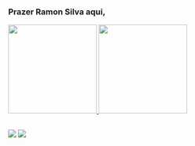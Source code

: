 <!--
**ramondcsilva/ramondcsilva** is a ✨ _special_ ✨ repository because its `README.md` (this file) appears on your GitHub profile.

Here are some ideas to get you started:

- 🔭 I’m currently working on ...
- 🌱 I’m currently learning ...
- 👯 I’m looking to collaborate on ...
- 🤔 I’m looking for help with ...
- 💬 Ask me about ...
- 📫 How to reach me: ...
- 😄 Pronouns: ...
- ⚡ Fun fact: ...
-->


### Prazer Ramon Silva aqui,

<div>
  <a href="https://github.com/ramondcsilva">
  <img height="180em" src="https://github-readme-stats.vercel.app/api?username=ramondcsilva&show_icons=true&theme=react&include_all_commits=true&count_private=true">
     
  <img height="180em" src="https://github-readme-stats.vercel.app/api/top-langs/?username=ramondcsilva&layout=compact&langs_count=7&theme=react">
</div>

  ##

  <div>
    <a href = "mailto:ramondecerqueirasilva@gmail.com"><img src="https://img.shields.io/badge/Gmail-D14836?style=for-the-badge&logo=gmail&logoColor=white" target="_blank"></a>
  <a href="https://www.linkedin.com/in/ramondcsilva" target="_blank"><img src="https://img.shields.io/badge/LinkedIn-0077B5?style=for-the-badge&logo=linkedin&logoColor=white" target="_blank"></a> 
</div>
